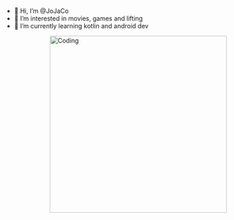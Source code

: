 - 👋 Hi, I’m @JoJaCo
- 👀 I’m interested in movies, games and lifting
- 🌱 I’m currently learning kotlin and android dev
<img align="right" alt="Coding" width="400" src="https://res.cloudinary.com/practicaldev/image/fetch/s--WXI5d2Ru--/c_limit%2Cf_auto%2Cfl_progressive%2Cq_66%2Cw_800/https://media1.tenor.com/images/0c34272909ee2a4db5606a014082312b/tenor.gif%3Fitemid%3D15828752">


<!---
JoJaCo/JoJaCo is a ✨ special ✨ repository because its `README.md` (this file) appears on your GitHub profile.
You can click the Preview link to take a look at your changes.
 <img align="right" alt="Coding" width="400" src="https://res.cloudinary.com/practicaldev/image/fetch/s--WXI5d2Ru--/c_limit%2Cf_auto%2Cfl_progressive%2Cq_66%2Cw_800/https://media1.tenor.com/images/0c34272909ee2a4db5606a014082312b/tenor.gif%3Fitemid%3D15828752">




--->
